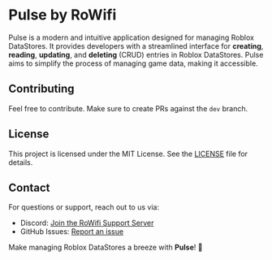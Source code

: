 # Pulse by RoWifi

Pulse is a modern and intuitive application designed for managing Roblox DataStores. It provides developers with a streamlined interface for **creating**, **reading**, **updating**, and **deleting** (CRUD) entries in Roblox DataStores. Pulse aims to simplify the process of managing game data, making it accessible.

## Contributing

Feel free to contribute. Make sure to create PRs against the `dev` branch.

## License

This project is licensed under the MIT License. See the [LICENSE](LICENSE) file for details.

## Contact

For questions or support, reach out to us via:  
- Discord: [Join the RoWifi Support Server](https://rowifi.xyz/support)  
- GitHub Issues: [Report an issue](https://github.com/RoWifi-HQ/pulse/issues)

Make managing Roblox DataStores a breeze with **Pulse**! 🚀
